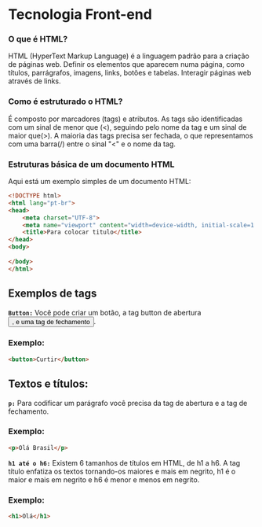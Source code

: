# Tecnologia Front-end #

### O que é HTML?
HTML (HyperText Markup Language) é a linguagem padrão para a criação de páginas web.
Definir os elementos que aparecem numa página, como títulos, parrágrafos, imagens, links, botões e tabelas.
Interagir páginas web através de links.

### Como é estruturado o HTML?
É composto por marcadores (tags) e atributos.
As tags são identificadas com um sinal de menor que (<), seguindo pelo nome da tag e um sinal de maior que(>).
A maioria das tags precisa ser fechada, o que representamos com uma barra(/) entre o sinal "<" e o nome da tag.

### Estruturas básica de um documento HTML
Aqui está um exemplo simples de um documento HTML:
``` HTML
<!DOCTYPE html>
<html lang="pt-br">
<head>
    <meta charset="UTF-8">
    <meta name="viewport" content="width=device-width, initial-scale=1.0">
    <title>Para colocar titulo</title>
</head>
<body>
    
</body>
</html>
```

## Exemplos de tags
**`Button:`** Você pode criar um botão, a tag button de abertura <button>, e uma tag de fechamento </button>.

### Exemplo:
```HTML
<button>Curtir</button> 
```

## Textos e títulos:
**`p:`** Para codificar um parágrafo você precisa da tag de abertura e a tag de fechamento.

### Exemplo:
```HTML
<p>Olá Brasil</p>
```

**`h1 até o h6:`** Existem 6 tamanhos de títulos em HTML, de h1 a h6. A tag título enfatiza os textos tornando-os maiores e mais em negrito, h1 é o maior e mais em negrito e h6 é menor e menos em negrito.

### Exemplo:
```HTML
<h1>Olá</h1> 
```
